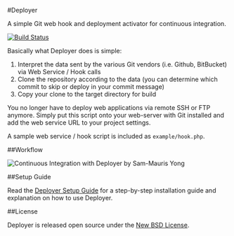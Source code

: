 #Deployer

A simple Git web hook and deployment activator for continuous integration.

[![Build Status](https://secure.travis-ci.org/thephpdeveloper/Deployer.png?branch=master)](http://travis-ci.org/thephpdeveloper/Deployer)

Basically what Deployer does is simple:

 1. Interpret the data sent by the various Git vendors (i.e. Github, BitBucket) via Web Service / Hook calls
 2. Clone the repository according to the data (you can determine which commit to skip or deploy in your commit message)
 3. Copy your clone to the target directory for build

You no longer have to deploy web applications via remote SSH or FTP anymore. Simply put this script onto your web-server with Git installed and add the web service URL to your project settings.

A sample web service / hook script is included as `example/hook.php`.

##Workflow

![Continuous Integration with Deployer by Sam-Mauris Yong](http://i.imgur.com/UnIMj.png)

##Setup Guide

Read the [Deployer Setup Guide](https://github.com/thephpdeveloper/Deployer/blob/master/guide.md) for a step-by-step installation guide and explanation on how to use Deployer.

##License

Deployer is released open source under the [New BSD License](https://github.com/thephpdeveloper/Deployer/blob/master/LICENSE).